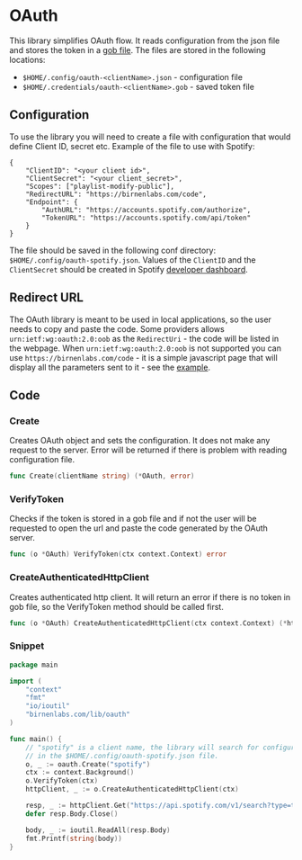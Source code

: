 # OAuth

This library simplifies OAuth flow. It reads configuration from the json file and stores the token in a [gob file](https://golang.org/pkg/encoding/gob/). The files are stored in the following locations:

* `$HOME/.config/oauth-<clientName>.json` - configuration file
* `$HOME/.credentials/oauth-<clientName>.gob` - saved token file

## Configuration

To use the library you will need to create a file with configuration that would define Client ID, secret etc.
Example of the file to use with Spotify:

    {
        "ClientID": "<your client id>",
        "ClientSecret": "<your client_secret>",
        "Scopes": ["playlist-modify-public"],
        "RedirectURL": "https://birnenlabs.com/code",
        "Endpoint": {
            "AuthURL": "https://accounts.spotify.com/authorize",
            "TokenURL": "https://accounts.spotify.com/api/token"
        }
    }

The file should be saved in the following conf directory: `$HOME/.config/oauth-spotify.json`. Values of the `ClientID` and the `ClientSecret` should be created in Spotify [developer dashboard](https://developer.spotify.com/dashboard/).

## Redirect URL

The OAuth library is meant to be used in local applications, so the user needs to copy and paste the code.
Some providers allows `urn:ietf:wg:oauth:2.0:oob` as the `RedirectUri` - the code will be listed in the webpage. When `urn:ietf:wg:oauth:2.0:oob` is not supported you can use `https://birnenlabs.com/code` - it is a simple javascript page that will display all the parameters sent to it - see the [example](https://birnenlabs.com/code?code=the-example-code-returned-from-the-page&param1=another-unrelated-parameter).

## Code

### Create
Creates OAuth object and sets the configuration. It does not make any request to the server. Error will be returned if there is problem with reading configuration file.
```go
func Create(clientName string) (*OAuth, error)
```

### VerifyToken
Checks if the token is stored in a gob file and if not the user will be requested to open the url and paste the code generated by the OAuth server.
```go
func (o *OAuth) VerifyToken(ctx context.Context) error
```

### CreateAuthenticatedHttpClient
Creates authenticated http client. It will return an error if there is no token in gob file, so the VerifyToken method should be called first.
```go
func (o *OAuth) CreateAuthenticatedHttpClient(ctx context.Context) (*http.Client, error) {
```

### Snippet

```go
package main

import (
	"context"
	"fmt"
	"io/ioutil"
	"birnenlabs.com/lib/oauth"
)

func main() {
	// "spotify" is a client name, the library will search for configuration
	// in the $HOME/.config/oauth-spotify.json file.
	o, _ := oauth.Create("spotify")
	ctx := context.Background()
	o.VerifyToken(ctx)
	httpClient, _ := o.CreateAuthenticatedHttpClient(ctx)

	resp, _ := httpClient.Get("https://api.spotify.com/v1/search?type=track&limit=2&q=Queen")
	defer resp.Body.Close()

	body, _ := ioutil.ReadAll(resp.Body)
	fmt.Printf(string(body))
}

```

